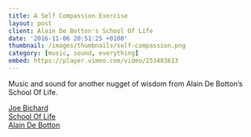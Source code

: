 ```yaml
---
title: A Self Compassion Exercise
layout: post
client: Alain De Botton's School Of Life
date: '2016-11-06 20:51:25 +0100'
thumbnail: /images/thumbnails/self-compassion.png
category: [music, sound, everything]
embed: https://player.vimeo.com/video/153483613
---
```


Music and sound for another&nbsp;nugget of wisdom from Alain De Botton’s School Of Life.

[Joe Bichard](http://www.joebichard.com/)  
[School Of Life](http://t.umblr.com/redirect?z=http%3A%2F%2Fwww.theschooloflife.com%2F&amp;t=NGYzYzY1ZThlMjQzN2Q4NjI4YTUzYjJhNWYzYWQ5NGZmNTQ5ZTM1Nyxud25Ha1pqOQ%3D%3D)  
[Alain De Botton](http://t.umblr.com/redirect?z=http%3A%2F%2Falaindebotton.com%2F&amp;t=MzRlODMzN2VkZTY3MDIxNTE4NDJlZTg1NmZjOGI0OGMxNjI0ODY0Yixud25Ha1pqOQ%3D%3D)
